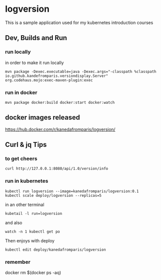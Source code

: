 # logversion

This is a sample application used for my kubernetes introduction courses

## Dev, Builds and Run

### run locally
in order to make it run locally 

````
mvn package -Dexec.executable=java -Dexec.args="-classpath %classpath io.github.kandefromparis.versiondisplay.Server" org.codehaus.mojo:exec-maven-plugin:exec
````

### run in docker

````
mvn package docker:build docker:start docker:watch
````


## docker images released


https://hub.docker.com/r/kanedafromparis/logversion/

## 

## Curl & jq Tips


### to get cheers
```
curl http://127.0.0.1:8080/api/1.0/version/info
```

### run in kubernetes

```
kubectl run logversion --image=kanedafromparis/logversion:0.1
kubectl scale deploy/logversion --replicas=5
```

in an other terminal
```
kubetail -l run=logversion
```
and also

```
watch -n 1 kubectl get po
```

Then enjoys with deploy

```
kubectl edit deploy/kanedafromparis/logversion
```




### remember
docker rm $(docker ps -aq) 